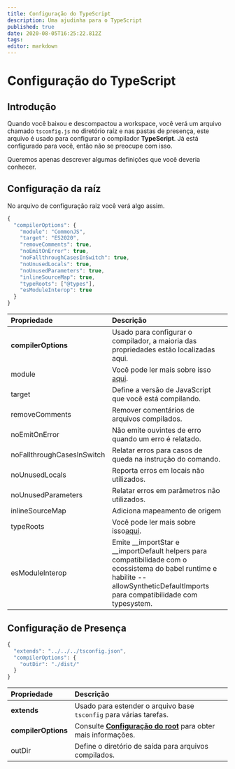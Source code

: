 ```yaml
---
title: Configuração do TypeScript
description: Uma ajudinha para o TypeScript
published: true
date: 2020-08-05T16:25:22.812Z
tags:
editor: markdown
---
```


# Configuração do TypeScript

## Introdução

Quando você baixou e descompactou a workspace, você verá um arquivo chamado `tsconfig.js` no diretório raíz e nas pastas de presença, este arquivo é usado para configurar o compilador **TypeScript**. Já está configurado para você, então não se preocupe com isso.

Queremos apenas descrever algumas definições que você deveria conhecer.

## Configuração da raíz

No arquivo de configuração raiz você verá algo assim.

```javascript
{
  "compilerOptions": {
    "module": "CommonJS",
    "target": "ES2020",
    "removeComments": true,
    "noEmitOnError": true,
    "noFallthroughCasesInSwitch": true,
    "noUnusedLocals": true,
    "noUnusedParameters": true,
    "inlineSourceMap": true,
    "typeRoots": ["@types"],
    "esModuleInterop": true
  }
}
```

| Propriedade                | Descrição                                                                                                                                                                               |
|:-------------------------- |:--------------------------------------------------------------------------------------------------------------------------------------------------------------------------------------- |
| **compilerOptions**        | Usado para configurar o compilador, a maioria das propriedades estão localizadas aqui.                                                                                                  |
| module                     | Você pode ler mais sobre isso [aqui](https://www.typescriptlang.org/docs/handbook/modules.html).                                                                                        |
| target                     | Define a versão de JavaScript que você está compilando.                                                                                                                                 |
| removeComments             | Remover comentários de arquivos compilados.                                                                                                                                             |
| noEmitOnError              | Não emite ouvintes de erro quando um erro é relatado.                                                                                                                                   |
| noFallthroughCasesInSwitch | Relatar erros para casos de queda na instrução do comando.                                                                                                                              |
| noUnusedLocals             | Reporta erros em locais não utilizados.                                                                                                                                                 |
| noUnusedParameters         | Relatar erros em parâmetros não utilizados.                                                                                                                                             |
| inlineSourceMap            | Adiciona mapeamento de origem                                                                                                                                                           |
| typeRoots                  | Você pode ler mais sobre isso[aqui](https://www.typescriptlang.org/docs/handbook/tsconfig-json.html#types-typeroots-and-types).                                                         |
| esModuleInterop            | Emite __importStar e __importDefault helpers para compatibilidade com o ecossistema do babel runtime e habilite --allowSyntheticDefaultImports para compatibilidade com typesystem. |

## Configuração de Presença

```javascript
{
  "extends": "../../../tsconfig.json",
  "compilerOptions": {
    "outDir": "./dist/"
  }
}
```

| Propriedade         | Descrição                                                                                                   |
|:------------------- |:----------------------------------------------------------------------------------------------------------- |
| **extends**         | Usado para estender o arquivo base `tsconfig` para várias tarefas.                                          |
| **compilerOptions** | Consulte [**Configuração do root**](/dev/presence/tsconfig#root-configuration) para obter mais informações. |
| outDir              | Define o diretório de saída para arquivos compilados.                                                       |
